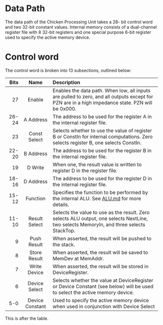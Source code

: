 # Data Path

The data path of the Chicken Processing Unit takes a 28- bit control word and two 32-bit constant values.
Internal memory consists of a dual-channel register file with 8 32-bit registers and one special purpose 
6-bit register used to specify the active memory device.

# Control word

The control word is broken into 13 subsections, outlined below:

| Bits  | Name         | Description                                                                                                                                      |
| -----:|:------------:|:------------------------------------------------------------------------------------------------------------------------------------------------ |
| 27    | Enable       | Enables the data path. When low, all inputs are pulled to zero, and all outputs except for PZN are in a high impedance state. PZN will be 0x000. |
| 26-24 | A Address    | The address to be used for the register A in the internal register file.                                                                         |
| 23    | Const Select | Selects whether to use the value of register B or ConstIn for internal computations. Zero selects register B, one selects ConstIn.               |
| 22-20 | B Address    | The address to be used for the register B in the internal register file.                                                                         |
| 19    | D Write      | When one, the result value is written to register D in the register file.                                                                        |
| 18-16 | D Address    | The address to be used for the register D in the internal register file.                                                                         |
| 15-12 | Function     | Specifies the function to be performed by the internal ALU. See [ALU.md](./ALU.md) for more details.                                             |
| 11-10 | Result Select| Selects the value to use as the result. Zero selects ALU output, one selects NextLine, two selects MemoryIn, and three selects StackTop.         |
| 9     | Push Result  | When asserted, the result will be pushed to the stack.                                                                                           |
| 8     | Store Result | When asserted, the result will be saved to MemDev at MemAddr.                                                                                    |
| 7     | Write Device | When asserted, the result will be stored in DeviceRegister.                                                                                      |
| 6     | Device Select| Selects whether the value at DeviceRegister or Device Constant (see below) will be used to select the active memory device.                      |
| 5-0   | Device Constant | Used to specify the active memory device when used in conjunction with Device Select                                                          |

This is after the table.